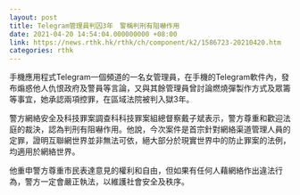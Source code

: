 ```yaml
---
layout: post
title: Telegram管理員判囚3年　警稱判刑有阻嚇作用
date: 2021-04-20 14:54:04.000000000 +08:00
link: https://news.rthk.hk/rthk/ch/component/k2/1586723-20210420.htm
categories: rthk
---
```


手機應用程式Telegram一個頻道的一名女管理員，在手機的Telegram軟件內，發布煽惑他人仇恨政府及警員等言論，又與其餘管理員曾討論燃燒彈製作方式及眾籌等事宜，她承認兩項控罪，在區域法院被判入獄3年。

警方網絡安全及科技罪案調查科科技罪案組總督察戴子斌表示，警方尊重和歡迎法庭的裁決，認為判刑有阻嚇作用。他說，今次案件是首宗針對網絡渠道管理人員的定罪，證明互聯網世界並非無法可依，絕大部分於現實世界中的防止罪案的法例，均適用於網絡世界。

他重申警方尊重市民表達意見的權利和自由，但如果有任何人藉網絡作出違法行為，警方一定會嚴正執法，以維護社會安全及秩序。
